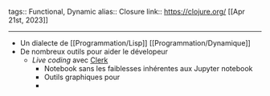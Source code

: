 tags:: Functional, Dynamic
alias:: Closure
link:: https://clojure.org/
[[Apr 21st, 2023]]
***

- Un dialecte de [[Programmation/Lisp]] [[Programmation/Dynamique]]
- De nombreux outils pour aider le dévelopeur
	- *Live coding* avec [Clerk](https://clerk.vision/)
		- Notebook sans les faiblesses inhérentes aux Jupyter notebook
		- Outils graphiques pour
		-